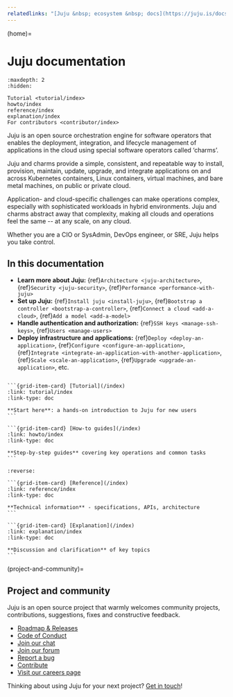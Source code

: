 ```yaml
---
relatedlinks: "[Juju &nbsp; ecosystem &nbsp; docs](https://juju.is/docs), [Terraform &nbsp; Provider &nbsp; Juju &nbsp; docs](https://documentation.ubuntu.com/terraform-provider-juju/), [JAAS &nbsp; docs](https://documentation.ubuntu.com/jaas/), [Jubilant &nbsp; docs](https://documentation.ubuntu.com/jubilant/), [Charmcraft &nbsp; docs](https://documentation.ubuntu.com/charmcraft/), [Ops &nbsp; docs](https://documentation.ubuntu.com/ops/), [Canonical &nbsp; Charmlibs &nbsp; docs](https://canonical-charmlibs.readthedocs-hosted.com/)"
---
```


(home)=
# Juju documentation

```{toctree}
:maxdepth: 2
:hidden:

Tutorial <tutorial/index>
howto/index
reference/index
explanation/index
For contributors <contributor/index>
```

Juju is an open source orchestration engine for software operators that enables the deployment, integration, and lifecycle management of applications in the cloud using special software operators called ‘charms’.

Juju and charms provide a simple, consistent, and repeatable way to install, provision, maintain, update, upgrade, and integrate applications on and across Kubernetes containers, Linux containers, virtual machines, and bare metal machines, on public or private cloud.

Application- and cloud-specific challenges can make operations complex, especially with sophisticated workloads in hybrid environments. Juju and charms abstract away that complexity, making all clouds and operations feel the same -- at any scale, on any cloud.

Whether you are a CIO or SysAdmin, DevOps engineer, or SRE, Juju helps you take control.

## In this documentation

- **Learn more about Juju:** {ref}`Architecture <juju-architecture>`, {ref}`Security <juju-security>`, {ref}`Performance <performance-with-juju>`
- **Set up Juju:** {ref}`Install juju <install-juju>`, {ref}`Bootstrap a controller <bootstrap-a-controller>`, {ref}`Connect a cloud <add-a-cloud>`, {ref}`Add a model <add-a-model>`
- **Handle authentication and authorization:** {ref}`SSH keys <manage-ssh-keys>`, {ref}`Users <manage-users>`
- **Deploy infrastructure and applications:** {ref}`Deploy <deploy-an-application>`, {ref}`Configure <configure-an-application>`, {ref}`Integrate <integrate-an-application-with-another-application>`, {ref}`Scale <scale-an-application>`, {ref}`Upgrade <upgrade-an-application>`, etc.


````{grid} 1 1 2 2

```{grid-item-card} [Tutorial](/index)
:link: tutorial/index
:link-type: doc

**Start here**: a hands-on introduction to Juju for new users
```

```{grid-item-card} [How-to guides](/index)
:link: howto/index
:link-type: doc

**Step-by-step guides** covering key operations and common tasks
```

````

````{grid} 1 1 2 2
:reverse:

```{grid-item-card} [Reference](/index)
:link: reference/index
:link-type: doc

**Technical information** - specifications, APIs, architecture
```

```{grid-item-card} [Explanation](/index)
:link: explanation/index
:link-type: doc

**Discussion and clarification** of key topics
```

````


(project-and-community)=
## Project and community

Juju is an open source project that warmly welcomes community projects, contributions, suggestions, fixes and constructive feedback.

* [Roadmap & Releases](./reference/juju/juju-roadmap-and-releases.md)
* [Code of Conduct ](https://ubuntu.com/community/code-of-conduct)
* [Join our chat](https://matrix.to/#/#charmhub-juju:ubuntu.com)
* [Join our forum ](https://discourse.charmhub.io/)
* [Report a bug](https://github.com/juju/juju/issues)
* [Contribute](https://github.com/juju/juju/blob/main/CONTRIBUTING.md)
* [Visit our careers page](https://juju.is/careers)

Thinking about using Juju for your next project? [Get in touch](https://canonical.com/contact-us)!